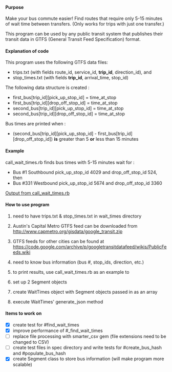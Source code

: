 #### Purpose
Make your bus commute easier!  Find routes that require only 5-15 minutes of wait time between transfers.  (Only works for trips with just one transfer.)

This program can be used by any public transit system that publishes their transit data in GTFS (General Transit Feed Specification) format.

#### Explanation of code
This program uses the following GTFS data files:
- trips.txt (with fields route_id, service_id, **trip_id**, direction_id), and
- stop_times.txt (with fields **trip_id**, arrival_time, stop_id)

The following data structure is created :
- first_bus[trip_id][pick_up_stop_id] = time_at_stop
- first_bus[trip_id][drop_off_stop_id] = time_at_stop
- second_bus[trip_id][pick_up_stop_id] = time_at_stop
- second_bus[trip_id][drop_off_stop_id] = time_at_stop

Bus times are printed when :
- (second_bus[trip_id][pick_up_stop_id] - first_bus[trip_id][drop_off_stop_id]) **is** greater than 5 **or** less than 15 minutes

#### Example
call_wait_times.rb finds bus times with 5-15 minutes wait for :
- Bus #1 Southbound pick_up_stop_id 4029 and drop_off_stop_id 524, then
- Bus #331 Westbound pick_up_stop_id 5674 and drop_off_stop_id 3360

[Output from call_wait_times.rb](https://drive.google.com/file/d/0B9kCUroHmEyNcEp5bGtidWgwRDA/view?usp=sharing)

#### How to use program
1. need to have trips.txt & stop_times.txt in wait_times directory
  1. Austin's Capital Metro GTFS feed can be downloaded from http://www.capmetro.org/gisdata/google_transit.zip
  2. GTFS feeds for other cities can be found at https://code.google.com/archive/p/googletransitdatafeed/wikis/PublicFeeds.wiki

2. need to know bus information (bus #, stop_ids, direction, etc.)

3. to print results, use call_wait_times.rb as an example to
  1. set up 2 Segment objects
  2. create WaitTimes object with Segment objects passed in as an array
  3. execute WaitTimes' generate_json method

#### Items to work on
- [X] create test for #find_wait_times
- [X] improve performance of #_find_wait_times
- [ ] replace file processing with smarter_csv gem (file extensions need to be changed to CSV)
- [ ] create test files in spec directory and write tests for #create_bus_hash and #populate_bus_hash
- [X] create Segment class to store bus information (will make program more scalable)
